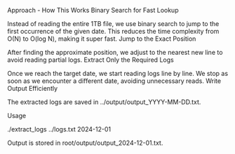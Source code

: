 Approach - How This Works
Binary Search for Fast Lookup

Instead of reading the entire 1TB file, we use binary search to jump to the first occurrence of the given date.
This reduces the time complexity from O(N) to O(log N), making it super fast.
Jump to the Exact Position

After finding the approximate position, we adjust to the nearest new line to avoid reading partial logs.
Extract Only the Required Logs

Once we reach the target date, we start reading logs line by line.
We stop as soon as we encounter a different date, avoiding unnecessary reads.
Write Output Efficiently

The extracted logs are saved in ../output/output_YYYY-MM-DD.txt.

Usage

./extract_logs ../logs.txt 2024-12-01

Output is stored in root/output/output_2024-12-01.txt.
